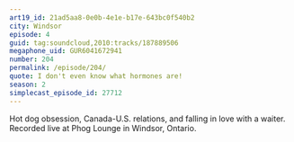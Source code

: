 ```yaml
---
art19_id: 21ad5aa8-0e0b-4e1e-b17e-643bc0f540b2
city: Windsor
episode: 4
guid: tag:soundcloud,2010:tracks/187889506
megaphone_uid: GUR6041672941
number: 204
permalink: /episode/204/
quote: I don't even know what hormones are!
season: 2
simplecast_episode_id: 27712
---
```


Hot dog obsession, Canada-U.S. relations, and falling in love with a waiter. Recorded live at Phog Lounge in Windsor, Ontario.